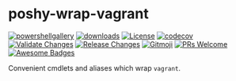 # poshy-wrap-vagrant

[![powershellgallery](https://img.shields.io/powershellgallery/v/poshy-wrap-vagrant.svg)](https://www.powershellgallery.com/packages/poshy-wrap-vagrant)
[![downloads](https://img.shields.io/powershellgallery/dt/poshy-wrap-vagrant.svg)](https://www.powershellgallery.com/packages/poshy-wrap-vagrant)
[![License](https://img.shields.io/github/license/pwshrc/poshy-wrap-vagrant)](./LICENSE.txt)
[![codecov](https://codecov.io/gh/pwshrc/poshy-wrap-vagrant/branch/main/graph/badge.svg)](https://codecov.io/gh/pwshrc/poshy-wrap-vagrant)
[![Validate Changes](https://github.com/pwshrc/poshy-wrap-vagrant/actions/workflows/validate.yml/badge.svg)](https://github.com/pwshrc/poshy-wrap-vagrant/actions/workflows/validate.yml)
[![Release Changes](https://github.com/pwshrc/poshy-wrap-vagrant/actions/workflows/release.yml/badge.svg)](https://github.com/pwshrc/poshy-wrap-vagrant/actions/workflows/release.yml)
[![Gitmoji](https://img.shields.io/badge/gitmoji-%20😜%20😍-FFDD67.svg?style=flat-square)](https://gitmoji.carloscuesta.me/)
[![PRs Welcome](https://img.shields.io/badge/PRs-welcome-brightgreen.svg?style=flat-square)](http://makeapullrequest.com)
[![Awesome Badges](https://img.shields.io/badge/badges-awesome-green.svg)](https://github.com/Naereen/badges)

Convenient cmdlets and aliases which wrap `vagrant`.
